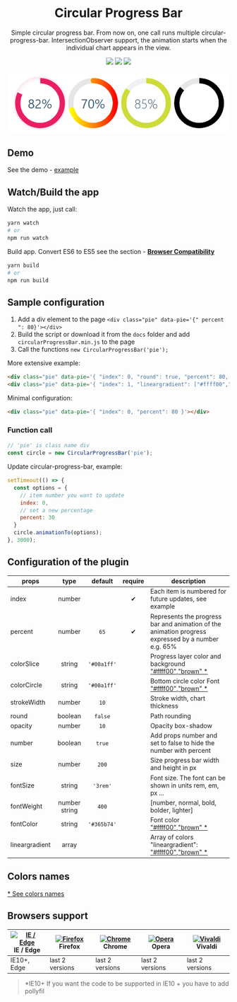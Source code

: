 <h1 align="center">
  Circular Progress Bar
</h1>

<p align="center">
  Simple circular progress bar. From now on, one call runs multiple circular-progress-bar. IntersectionObserver support, the animation starts when the individual chart appears in the view.
</p>

<p align="center">
  <img src="https://img.shields.io/github/package-json/v/tomik23/circular-progress-bar">
  <img src="https://img.shields.io/github/size/tomik23/circular-progress-bar/docs/circularProgressBar.min.js">
  <a href="LICENSE">
    <img src="https://img.shields.io/badge/License-MIT-green.svg">
  </a>
</p>

<p align="center">
  <img src="circular-progress-bar.png">
</p>

## Demo
See the demo - [example](https://tomik23.github.io/circular-progress-bar/)


## Watch/Build the app
Watch the app, just call:

```bash
yarn watch
# or
npm run watch
```

Build app. Convert ES6 to ES5 see the section - **[Browser Compatibility](https://github.com/tomik23/circular-progress-bar#colors-names)**

```bash
yarn build
# or
npm run build
```

## Sample configuration
1. Add a div element to the page `<div class="pie" data-pie='{" percent ": 80}'></div>`
2. Build the script or download it from the `docs` folder and add `circularProgressBar.min.js` to the page
3. Call the functions `new CircularProgressBar('pie');`

More extensive example:
```html
<div class="pie" data-pie='{ "index": 0, "round": true, "percent": 80, "colorSlice": "#E91E63", "time": 20 }'></div>
<div class="pie" data-pie='{ "index": 1, "lineargradient": ["#ffff00","#ff0000"], "percent": 20, "colorSlice": "#000", "colorCircle": "#e6e6e6", "strokeWidth": 15, "number": false }'></div>
```
Minimal configuration:
```html
<div class="pie" data-pie='{ "index": 0, "percent": 80 }'></div>
```
### Function call

```javascript
// 'pie' is class name div
const circle = new CircularProgressBar('pie');
```
Update circular-progress-bar, example:
```javascript
setTimeout(() => {
  const options = {
    // item number you want to update
    index: 0,
    // set a new percentage
    percent: 30
  }
  circle.animationTo(options);
}, 3000);
```

## Configuration of the plugin

props | type | default | require | description
---- | :-------: | :-------: | :--------: | -----------
index | number |   | ✔ | Each item is numbered for future updates, see example
percent | number | `65` | ✔ | Represents the progress bar and animation of the animation progress expressed by a number e.g. 65%
colorSlice | string | `'#00a1ff'` | | Progress layer color and background ["#ffff00","brown" *](#colors-names)
colorCircle | string | `'#00a1ff'` | | Bottom circle color Font ["#ffff00","brown" *](#colors-names)
strokeWidth | number | `10` |  | Stroke width, chart thickness
round | boolean | `false` |  | Path rounding
opacity | number | `10` |  | Opacity box-shadow
number | boolean | `true` |  | Add props number and set to false to hide the number with percent
size | number | `200` |  | Size progress bar width and height in px
fontSize | string | `'3rem'` |  | Font size. The font can be shown in units rem, em, px ...
fontWeight | number string | `400` |  | [number, normal, bold, bolder, lighter]
fontColor | string | `'#365b74'` |  | Font color ["#ffff00","brown" *](#colors-names)
lineargradient | array |  |  | Array of colors "lineargradient": ["#ffff00","brown" *](#colors-names)

<!-- time | number | `20` |  | Displays the speed of the progress bar animation -->

## Colors names

[* See colors names](https://htmlcolorcodes.com/color-names/)

## Browsers support

| [<img src="https://raw.githubusercontent.com/alrra/browser-logos/master/src/edge/edge_48x48.png" alt="IE / Edge" width="24px" height="24px" />](http://godban.github.io/browsers-support-badges/)<br/>IE / Edge | [<img src="https://raw.githubusercontent.com/alrra/browser-logos/master/src/firefox/firefox_48x48.png" alt="Firefox" width="24px" height="24px" />](http://godban.github.io/browsers-support-badges/)<br/>Firefox | [<img src="https://raw.githubusercontent.com/alrra/browser-logos/master/src/chrome/chrome_48x48.png" alt="Chrome" width="24px" height="24px" />](http://godban.github.io/browsers-support-badges/)<br/>Chrome | [<img src="https://raw.githubusercontent.com/alrra/browser-logos/master/src/opera/opera_48x48.png" alt="Opera" width="24px" height="24px" />](http://godban.github.io/browsers-support-badges/)<br/>Opera | [<img src="https://raw.githubusercontent.com/alrra/browser-logos/master/src/vivaldi/vivaldi_48x48.png" alt="Vivaldi" width="24px" height="24px" />](http://godban.github.io/browsers-support-badges/)<br/>Vivaldi |
| --------- | --------- | --------- | --------- | --------- |
| IE10+, Edge| last 2 versions| last 2 versions| last 2 versions| last 2 versions

> *IE10+ If you want the code to be supported in IE10 + you have to add pollyfil